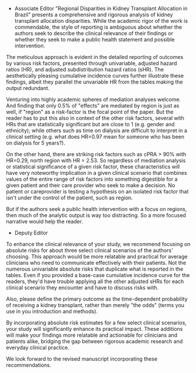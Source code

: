 - Associate Editor
"Regional Disparities in Kidney Transplant Allocation in Brazil" presents a comprehensive and rigorous analysis of kidney transplant allocation disparities. While the academic rigor of the work is commendable, the style of reporting is ambiguous about whether the authors seek to describe the clinical relevance of their findings or whether they seek to make a public health statement and possible intervention.

The meticulous approach is evident in the detailed reporting of outcomes by various risk factors, presented through univariable, adjusted hazard ratios (HR), and adjusted subdistribution hazard ratios (sHR). The aesthetically pleasing cumulative incidence curves further illustrate these findings, albeit they parallel the unvariable HR from the tables making the output redundant.

Venturing into highly academic spheres of mediation analyses welcome. And finding that only 0.5% of "effects" are mediated by region is just as well, if "region" as a risk-factor is the focal point of the paper. But the reader has to put this also in context of the other risk factors, several with HRs that are statistically significant but are close to 1 (e.g. gender and ethnicity); while others such as time on dialysis are difficult to interpret in a clinical setting (e.g. what does HR=0.97 mean for someone who has been on dialysis for 5 years?). 

On the other hand, there are striking risk factors such as cPRA > 90% with HR=0.29, north region with HR = 2.53. So regardless of mediation analysis or statistical significance of a given risk factor, these characteristics will have very noteworthy implication in a given clinical scenario that combines values of the entire range of risk factors into something digestible for a given patient and their care provider who seek to make a decision. No patient or careprovider is testing a hypothesis on an isolated risk factor that isn't under the control of the patient, such as region.

But if the authors seek a public health intervention with a focus on regions, then much of the analytic output is way too distracting. So a more focused narrative would help the reader.

- Deputy Editor

To enhance the clinical relevance of your study, we recommend focusing on absolute risks for about three select clinical scenarios of the authors' choosing. This approach would be more relatable and practical for average clinicians who need to communicate effectively with their patients. Not the numerous univariable absolute risks that duplicate what is reported in the tables. Even if you provided a base-case cumulative incidence curve for the readers, they'd have trouble applying all the other adjusted sHRs for each clinical scenario they encounter and have to discuss risks with.

Also, please define the primary outcome as the time-dependent probability of receiving a kidney transplant, rather than merely "the odds" (terms you use in you introduction and methods). 

By incorporating absolute risk estimates for a few select clinical scenarios, your study will significantly enhance its practical impact. These additions will make your findings more relatable and actionable for clinicians and patients alike, bridging the gap between rigorous academic research and everyday clinical practice.

We look forward to the revised manuscript incorporating these recommendations.



